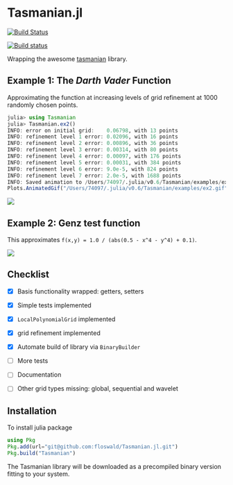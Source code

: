 # Tasmanian.jl

[![Build Status](https://travis-ci.org/floswald/Tasmanian.jl.svg?branch=master)](https://travis-ci.org/floswald/Tasmanian.jl)

[![Build status](https://ci.appveyor.com/api/projects/status/di1gkhjhn49ghbge?svg=true)](https://ci.appveyor.com/project/floswald/tasmanian-jl)


Wrapping the awesome [tasmanian](https://github.com/ORNL/Tasmanian) library.


## Example 1: The *Darth Vader* Function

Approximating the function at increasing levels of grid refinement at 1000 randomly chosen points.


```julia
julia> using Tasmanian
julia> Tasmanian.ex2()
INFO: error on initial grid:    0.06798, with 13 points
INFO: refinement level 1 error: 0.02096, with 16 points
INFO: refinement level 2 error: 0.00896, with 36 points
INFO: refinement level 3 error: 0.00314, with 80 points
INFO: refinement level 4 error: 0.00097, with 176 points
INFO: refinement level 5 error: 0.00031, with 384 points
INFO: refinement level 6 error: 9.0e-5, with 824 points
INFO: refinement level 7 error: 2.0e-5, with 1688 points
INFO: Saved animation to /Users/74097/.julia/v0.6/Tasmanian/examples/ex2.gif
Plots.AnimatedGif("/Users/74097/.julia/v0.6/Tasmanian/examples/ex2.gif")
```

![](examples/ex2.gif)

## Example 2: Genz test function

This approximates `f(x,y) = 1.0 / (abs(0.5 - x^4 - y^4) + 0.1)`.


![](examples/ex3.gif)


## Checklist

- [x] Basis functionality wrapped: getters, setters
- [x] Simple tests implemented
- [x] `LocalPolynomialGrid` implemented
- [x] grid refinement implemented
- [x] Automate build of library via `BinaryBuilder`
- [ ] More tests
- [ ] Documentation
- [ ] Other grid types missing: global, sequential and wavelet



## Installation

To install julia package

```julia
using Pkg
Pkg.add(url="git@github.com:floswald/Tasmanian.jl.git")
Pkg.build("Tasmanian")
```

The Tasmanian library will be downloaded as a precompiled binary version fitting to your system.
